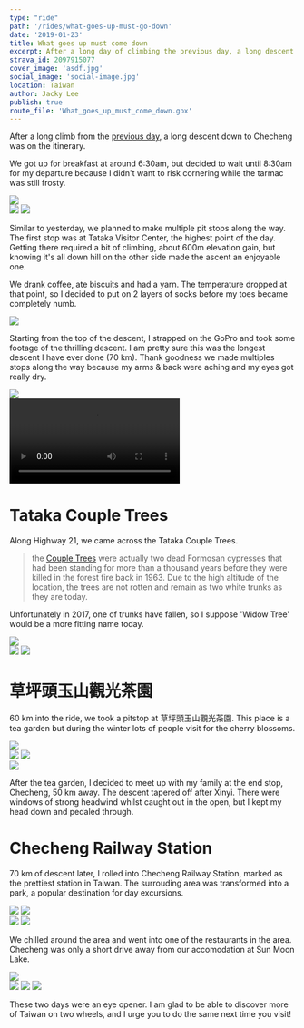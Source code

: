```yaml
---
type: "ride"
path: '/rides/what-goes-up-must-go-down'
date: '2019-01-23'
title: What goes up must come down
excerpt: After a long day of climbing the previous day, a long descent down to Checheng awaits.
strava_id: 2097915077
cover_image: 'asdf.jpg'
social_image: 'social-image.jpg'
location: Taiwan
author: Jacky Lee
publish: true
route_file: 'What_goes_up_must_come_down.gpx'
---
```


After a long climb from the [previous day](/rides/upwards-to-the-station-above-the-clouds), a long descent down to Checheng was on the itinerary.

We got up for breakfast at around 6:30am, but decided to wait until 8:30am for my departure because I didn't want to risk cornering while the tarmac was still frosty.

<div class='c-photo-cluster'>
<image-zoom caption="At 8:30am I departed our accomodation and began the day with a 600m climb to Tataka Visitor Center"><img src='darkroom01.jpg'/></image-zoom>
<div class="flex">
<image-zoom><img src='IMG_9927.jpg'/></image-zoom>
<image-zoom><img src='IMG_3562.jpg'/></image-zoom>
</div>
</div>

Similar to yesterday, we planned to make multiple pit stops along the way. The first stop was at <marker-link lat='23.487286' lng='120.889758' label='A' zoom='16'>Tataka Visitor Center</marker-link>, the highest point of the day. Getting there required a bit of climbing, about 600m elevation gain, but knowing it's all down hill on the other side made the ascent an enjoyable one.

We drank coffee, ate biscuits and had a yarn. The temperature dropped at that point, so I decided to put on 2 layers of socks before my toes became completely numb.

<div class='c-photo-cluster'>
<image-zoom caption="Incredible backdrop at Tataka Visitor Center"><img src='IMG_3594.jpg'/></image-zoom>
</div>

Starting from the top of the descent, I strapped on the GoPro and took some footage of the thrilling descent. I am pretty sure this was the longest descent I have ever done (70 km). Thank goodness we made multiples stops along the way because my arms & back were aching and my eyes got really dry.

<div class='c-photo-cluster'>
<div class='flex'>
<image-zoom><img src='IMG_3583.jpg'/></image-zoom>
</div>
</div>

<div>
<video src="./IMG_3831.m4v" type="m4v" controls></video>
</div>

# Tataka Couple Trees

Along Highway 21, we came across the <marker-link lat='23.512564' lng='120.891026' label='B' zoom='16'>Tataka Couple Trees</marker-link>.

> the [Couple Trees](https://www.rtaiwanr.com/alishan/couple-trees) were actually two dead Formosan cypresses that had been standing for more than a thousand years before they were killed in the forest fire back in 1963. Due to the high altitude of the location, the trees are not rotten and remain as two white trunks as they are today.

Unfortunately in 2017, one of trunks have fallen, so I suppose 'Widow Tree' would be a more fitting name today.

<div class='c-photo-cluster'>
<image-zoom><img src='IMG_3600.jpg'/></image-zoom>
<div class="flex">
<image-zoom><img src='IMG_3603.jpg'/></image-zoom>
<image-zoom><img src='IMG_3604.jpg'/></image-zoom>
</div>
</div>

# 草坪頭玉山觀光茶園

60 km into the ride, we took a pitstop at <marker-link lat='23.557230' lng='120.875115' label='C' zoom='16'>草坪頭玉山觀光茶園</marker-link>. This place is a tea garden but during the winter lots of people visit for the cherry blossoms.

<div class='c-photo-cluster'>
<image-zoom><img src='IMG_3666.jpg'/></image-zoom>
<div class='flex'>
<image-zoom><img src='DSCF8910.jpg'/></image-zoom>
<image-zoom><img src='DSCF8946.jpg'/></image-zoom>
</div>
<image-zoom><img src='ORG_DSC01891.jpg'/></image-zoom>
</div>

After the tea garden, I decided to meet up with my family at the end stop, Checheng, 50 km away. The descent tapered off after <marker-link lat='23.697661' lng='120.854013' label='D' zoom='16'>Xinyi</marker-link>. There were windows of strong headwind whilst caught out in the open, but I kept my head down and pedaled through.

# Checheng Railway Station

70 km of descent later, I rolled into <marker-link lat='23.833543' lng='120.866486' label='E' zoom='16'>Checheng Railway Station</marker-link>, marked as the prettiest station in Taiwan. The surrouding area was transformed into a park, a popular destination for day excursions.

<div class='c-photo-cluster'>
<image-zoom><img src='IMG_3671.jpg'/></image-zoom>
<image-zoom><img src='DSCF8993.jpg'/></image-zoom>
<div class='flex'>
<image-zoom><img src='IMG_0095.jpg'/></image-zoom>
<image-zoom><img src='IMG_3641.jpg'/></image-zoom>
</div>
</div>

We chilled around the area and went into one of the restaurants in the area. Checheng was only a short drive away from our accomodation at Sun Moon Lake.

<div class='c-photo-cluster'>
<image-zoom><img src='IMG_3701.jpg'/></image-zoom>
<div class='flex'>
<image-zoom><img src='IMG_3704.jpg'/></image-zoom>
<image-zoom><img src='IMG_0100.jpg'/></image-zoom>
<image-zoom><img src='IMG_0092.jpg'/></image-zoom>
</div>
</div>

These two days were an eye opener. I am glad to be able to discover more of Taiwan on two wheels, and I urge you to do the same next time you visit!
